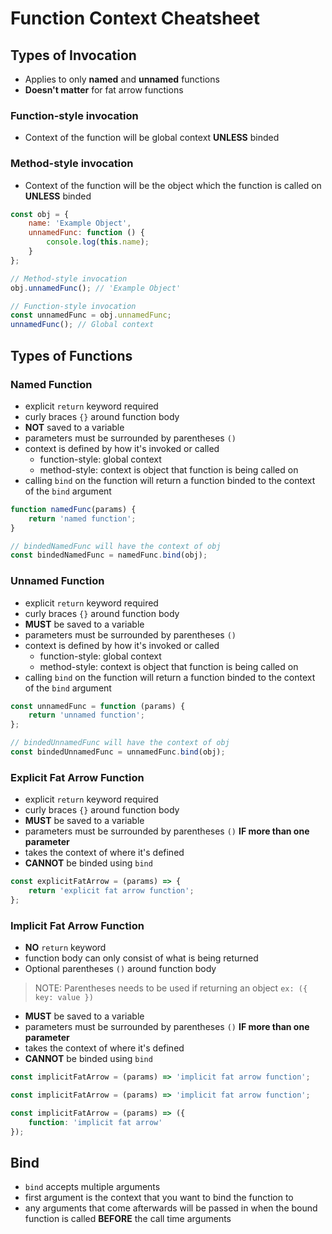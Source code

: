 # Function Context Cheatsheet

## Types of Invocation

-   Applies to only **named** and **unnamed** functions
-   **Doesn't matter** for fat arrow functions

### Function-style invocation

-   Context of the function will be global context **UNLESS** binded

### Method-style invocation

-   Context of the function will be the object which the function is called on **UNLESS** binded

```javascript
const obj = {
    name: 'Example Object',
    unnamedFunc: function () {
        console.log(this.name);
    }
};

// Method-style invocation
obj.unnamedFunc(); // 'Example Object'

// Function-style invocation
const unnamedFunc = obj.unnamedFunc;
unnamedFunc(); // Global context
```

## Types of Functions

### Named Function

-   explicit `return` keyword required
-   curly braces `{}` around function body
-   **NOT** saved to a variable
-   parameters must be surrounded by parentheses `()`
-   context is defined by how it's invoked or called
    -   function-style: global context
    -   method-style: context is object that function is being called on
-   calling `bind` on the function will return a function binded to the context of the `bind` argument

```javascript
function namedFunc(params) {
    return 'named function';
}
```

```javascript
// bindedNamedFunc will have the context of obj
const bindedNamedFunc = namedFunc.bind(obj);
```

### Unnamed Function

-   explicit `return` keyword required
-   curly braces `{}` around function body
-   **MUST** be saved to a variable
-   parameters must be surrounded by parentheses `()`
-   context is defined by how it's invoked or called
    -   function-style: global context
    -   method-style: context is object that function is being called on
-   calling `bind` on the function will return a function binded to the context of the `bind` argument

```javascript
const unnamedFunc = function (params) {
    return 'unnamed function';
};
```

```javascript
// bindedUnnamedFunc will have the context of obj
const bindedUnnamedFunc = unnamedFunc.bind(obj);
```

### Explicit Fat Arrow Function

-   explicit `return` keyword required
-   curly braces `{}` around function body
-   **MUST** be saved to a variable
-   parameters must be surrounded by parentheses `()` **IF more than one parameter**
-   takes the context of where it's defined
-   **CANNOT** be binded using `bind`

```javascript
const explicitFatArrow = (params) => {
    return 'explicit fat arrow function';
};
```

### Implicit Fat Arrow Function

-   **NO** `return` keyword
-   function body can only consist of what is being returned
-   Optional parentheses `()` around function body

> NOTE: Parentheses needs to be used if returning an object `ex: ({ key: value })`

-   **MUST** be saved to a variable
-   parameters must be surrounded by parentheses `()` **IF more than one parameter**
-   takes the context of where it's defined
-   **CANNOT** be binded using `bind`

```javascript
const implicitFatArrow = (params) => 'implicit fat arrow function';
```

```javascript
const implicitFatArrow = (params) => 'implicit fat arrow function';
```

```javascript
const implicitFatArrow = (params) => ({
    function: 'implicit fat arrow'
});
```

## Bind

-   `bind` accepts multiple arguments
-   first argument is the context that you want to bind the function to
-   any arguments that come afterwards will be passed in when the bound function is called **BEFORE** the call time arguments
